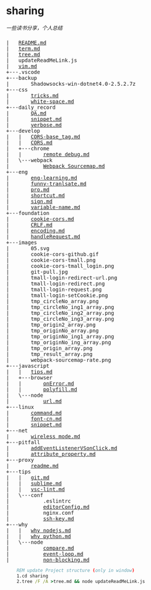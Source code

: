 # sharing
*一些读书分享，个人总结*

### 

<!-- START_PROJECT_STRUCTURE -->
<pre>
|   <a href="./README.md">README.md</a>
|   <a href="./term.md">term.md</a>
|   <a href="./tree.md">tree.md</a>
|   updateReadMeLink.js
|   <a href="./vim.md">vim.md</a>
+---.vscode
+---backup
|       Shadowsocks-win-dotnet4.0-2.5.2.7z
+---css
|       <a href="./css/tricks.md">tricks.md</a>
|       <a href="./css/white-space.md">white-space.md</a>
+---daily_record
|       <a href="./daily_record/QA.md">QA.md</a>
|       <a href="./daily_record/snippet.md">snippet.md</a>
|       <a href="./daily_record/verbose.md">verbose.md</a>
+---develop
|   |   <a href="./develop/CORS-base_tag.md">CORS-base_tag.md</a>
|   |   <a href="./develop/CORS.md">CORS.md</a>
|   +---chrome
|   |       <a href="./develop/chrome/remote debug.md">remote debug.md</a>
|   \---webpack
|           <a href="./develop/webpack/Webpack Sourcemap.md">Webpack Sourcemap.md</a>
+---eng
|       <a href="./eng/eng-learning.md">eng-learning.md</a>
|       <a href="./eng/funny-tranlsate.md">funny-tranlsate.md</a>
|       <a href="./eng/pro.md">pro.md</a>
|       <a href="./eng/shortcut.md">shortcut.md</a>
|       <a href="./eng/sign.md">sign.md</a>
|       <a href="./eng/variable-name.md">variable-name.md</a>
+---foundation
|       <a href="./foundation/cookie-cors.md">cookie-cors.md</a>
|       <a href="./foundation/CRLF.md">CRLF.md</a>
|       <a href="./foundation/encoding.md">encoding.md</a>
|       <a href="./foundation/handleRequest.md">handleRequest.md</a>
+---images
|       05.svg
|       cookie-cors-github.gif
|       cookie-cors-tmall.png
|       cookie-cors-tmall_login.png
|       git-pull.jpg
|       tmall-login-redirect-url.png
|       tmall-login-redirect.png
|       tmall-login-request.png
|       tmall-login-setCookie.png
|       tmp_circleNo_array.png
|       tmp_circleNo_ing1_array.png
|       tmp_circleNo_ing2_array.png
|       tmp_circleNo_ing3_array.png
|       tmp_origin2_array.png
|       tmp_originNo_array.png
|       tmp_originNo_ing1_array.png
|       tmp_originNo_ing_array.png
|       tmp_origin_array.png
|       tmp_result_array.png
|       webpack-sourcemap-rate.png
+---javascript
|   |   <a href="./javascript/tips.md">tips.md</a>
|   +---browser
|   |       <a href="./javascript/browser/onError.md">onError.md</a>
|   |       <a href="./javascript/browser/polyfill.md">polyfill.md</a>
|   \---node
|           <a href="./javascript/node/url.md">url.md</a>
+---linux
|       <a href="./linux/command.md">command.md</a>
|       <a href="./linux/font-cn.md">font-cn.md</a>
|       <a href="./linux/snippet.md">snippet.md</a>
+---net
|       <a href="./net/wireless mode.md">wireless mode.md</a>
+---pitfall
|       <a href="./pitfall/addEventListenerVSonClick.md">addEventListenerVSonClick.md</a>
|       <a href="./pitfall/attribute_property.md">attribute_property.md</a>
+---proxy
|       <a href="./proxy/readme.md">readme.md</a>
+---tips
|   |   <a href="./tips/git.md">git.md</a>
|   |   <a href="./tips/sublime.md">sublime.md</a>
|   |   <a href="./tips/vsc-lint.md">vsc-lint.md</a>
|   \---conf
|           .eslintrc
|           <a href="./tips/conf/editorConfig.md">editorConfig.md</a>
|           nginx.conf
|           <a href="./tips/conf/ssh-key.md">ssh-key.md</a>
+---why
|   |   <a href="./why/why nodejs.md">why nodejs.md</a>
|   |   <a href="./why/why python.md">why python.md</a>
|   \---node
|           <a href="./why/node/compare.md">compare.md</a>
|           <a href="./why/node/event-loop.md">event-loop.md</a>
|           <a href="./why/node/non-blocking.md">non-blocking.md</a>
</pre>
<!-- END_PROJECT_STRUCTURE -->



```bat
    REM update Project structure (only in window)
    1.cd sharing
    2.tree /F /A >tree.md && node updateReadMeLink.js
```